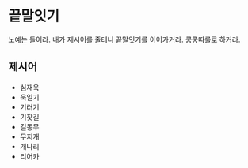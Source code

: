 # 끝말잇기

노예는 들어라. 내가 제시어를 줄테니 끝말잇기를 이어가거라.
쿵쿵따룰로 하거라.

## 제시어

- 심재욱
- 욱일기
- 기러기
- 기찻길
- 길동무
- 무지개
- 개나리
- 리어카
